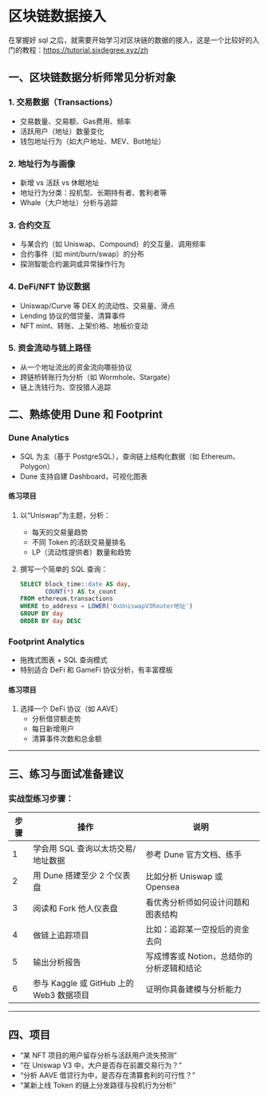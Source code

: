 # 区块链数据接入

在掌握好 sql 之后，就需要开始学习对区块链的数据的接入，这是一个比较好的入门的教程：https://tutorial.sixdegree.xyz/zh

## 一、区块链数据分析师常见分析对象

### 1. **交易数据（Transactions）**

- 交易数量、交易额、Gas费用、频率
- 活跃用户（地址）数量变化
- 钱包地址行为（如大户地址、MEV、Bot地址）

### 2. **地址行为与画像**

- 新增 vs 活跃 vs 休眠地址
- 地址行为分类：投机型、长期持有者、套利者等
- Whale（大户地址）分析与追踪

### 3. **合约交互**

- 与某合约（如 Uniswap、Compound）的交互量、调用频率
- 合约事件（如 mint/burn/swap）的分布
- 探测智能合约漏洞或异常操作行为

### 4. **DeFi/NFT 协议数据**

- Uniswap/Curve 等 DEX 的流动性、交易量、滑点
- Lending 协议的借贷量、清算事件
- NFT mint、转账、上架价格、地板价变动

### 5. **资金流动与链上路径**

- 从一个地址流出的资金流向哪些协议
- 跨链桥转账行为分析（如 Wormhole、Stargate）
- 链上洗钱行为、空投猎人追踪

## 二、熟练使用 Dune 和 Footprint

### Dune Analytics

- SQL 为主（基于 PostgreSQL），查询链上结构化数据（如 Ethereum、Polygon）
- Dune 支持自建 Dashboard，可视化图表

#### 练习项目

1. 以“Uniswap”为主题，分析：

   - 每天的交易量趋势
   - 不同 Token 的活跃交易量排名
   - LP（流动性提供者）数量和趋势

2. 撰写一个简单的 SQL 查询：

   ```sql
   SELECT block_time::date AS day,
          COUNT(*) AS tx_count
   FROM ethereum.transactions
   WHERE to_address = LOWER('0xUniswapV3Router地址')
   GROUP BY day
   ORDER BY day DESC
   ```

### Footprint Analytics

- 拖拽式图表 + SQL 查询模式
- 特别适合 DeFi 和 GameFi 协议分析，有丰富模板

#### 练习项目

1. 选择一个 DeFi 协议（如 AAVE）
   - 分析借贷额走势
   - 每日新增用户
   - 清算事件次数和总金额

------

## 三、练习与面试准备建议

### 实战型练习步骤：

| 步骤 | 操作                                     | 说明                                      |
| ---- | ---------------------------------------- | ----------------------------------------- |
| 1    | 学会用 SQL 查询以太坊交易/地址数据       | 参考 Dune 官方文档、练手                  |
| 2    | 用 Dune 搭建至少 2 个仪表盘              | 比如分析 Uniswap 或 Opensea               |
| 3    | 阅读和 Fork 他人仪表盘                   | 看优秀分析师如何设计问题和图表结构        |
| 4    | 做链上追踪项目                           | 比如：追踪某一空投后的资金去向            |
| 5    | 输出分析报告                             | 写成博客或 Notion，总结你的分析逻辑和结论 |
| 6    | 参与 Kaggle 或 GitHub 上的 Web3 数据项目 | 证明你具备建模与分析能力                  |

------

## 四、项目

- “某 NFT 项目的用户留存分析与活跃用户流失预测”
- “在 Uniswap V3 中，大户是否存在前置交易行为？”
- “分析 AAVE 借贷行为中，是否存在清算套利的可行性？”
- “某新上线 Token 的链上分发路径与投机行为分析”